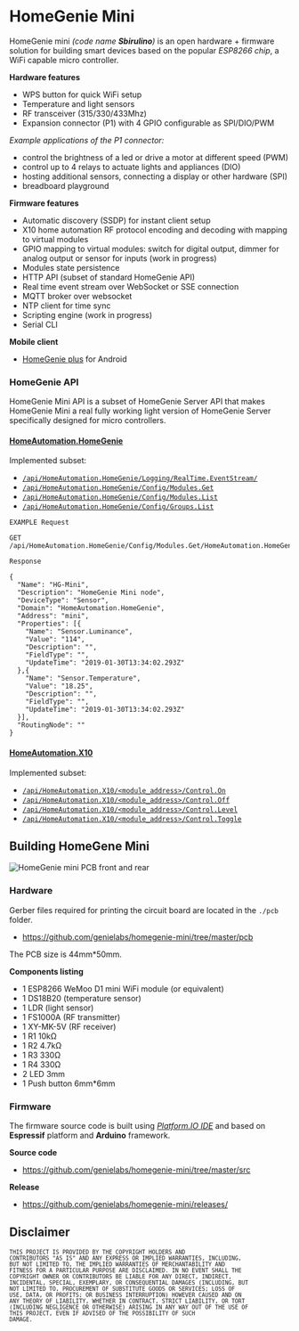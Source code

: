 # HomeGenie Mini

HomeGenie mini *(code name **Sbirulino**)* is an open hardware + firmware solution for building smart devices
based on the popular *ESP8266 chip*, a WiFi capable micro controller.

**Hardware features**

- WPS button for quick WiFi setup
- Temperature and light sensors
- RF transceiver (315/330/433Mhz)
- Expansion connector (P1) with 4 GPIO configurable as SPI/DIO/PWM

*Example applications of the P1 connector:*

- control the brightness of a led or drive a motor at different speed (PWM)
- control up to 4 relays to actuate lights and appliances (DIO)
- hosting additional sensors, connecting a display or other hardware (SPI)
- breadboard playground

**Firmware features**

- Automatic discovery (SSDP) for instant client setup
- X10 home automation RF protocol encoding and decoding with mapping to virtual modules
- GPIO mapping to virtual modules: switch for digital output, dimmer for analog output or sensor for inputs (work in progress)
- Modules state persistence
- HTTP API (subset of standard HomeGenie API)
- Real time event stream over WebSocket or SSE connection
- MQTT broker over websocket
- NTP client for time sync
- Scripting engine (work in progress)
- Serial CLI

**Mobile client**

- [HomeGenie plus](https://play.google.com/store/apps/details?id=com.glabs.homegenieplus&hl=en_US) for Android


### HomeGenie API

HomeGenie Mini API is a subset of HomeGenie Server API that makes HomeGenie Mini a real
fully working light version of HomeGenie Server specifically designed for micro controllers.

#### [HomeAutomation.HomeGenie](https://genielabs.github.io/HomeGenie/api/mig/core_api_config.html)

Implemented subset:

- [`/api/HomeAutomation.HomeGenie/Logging/RealTime.EventStream/`](https://genielabs.github.io/HomeGenie/api/mig/core_api_logging.html#1)
- [`/api/HomeAutomation.HomeGenie/Config/Modules.Get`](https://genielabs.github.io/HomeGenie/api/mig/core_api_config.html#2)
- [`/api/HomeAutomation.HomeGenie/Config/Modules.List`](https://genielabs.github.io/HomeGenie/api/mig/core_api_config.html#3)
- [`/api/HomeAutomation.HomeGenie/Config/Groups.List`](https://genielabs.github.io/HomeGenie/api/mig/core_api_config.html#4)

`EXAMPLE Request`
```
GET /api/HomeAutomation.HomeGenie/Config/Modules.Get/HomeAutomation.HomeGenie/mini
```

`Response`
```
{
  "Name": "HG-Mini",
  "Description": "HomeGenie Mini node",
  "DeviceType": "Sensor",
  "Domain": "HomeAutomation.HomeGenie",
  "Address": "mini",
  "Properties": [{
    "Name": "Sensor.Luminance",
    "Value": "114",
    "Description": "",
    "FieldType": "",
    "UpdateTime": "2019-01-30T13:34:02.293Z"
  },{
    "Name": "Sensor.Temperature",
    "Value": "18.25",
    "Description": "",
    "FieldType": "",
    "UpdateTime": "2019-01-30T13:34:02.293Z"
  }],
  "RoutingNode": ""
}
```

#### [HomeAutomation.X10](https://genielabs.github.io/HomeGenie/api/mig/mig_api_x10.html)

Implemented subset:

- [`/api/HomeAutomation.X10/<module_address>/Control.On`](https://genielabs.github.io/HomeGenie/api/mig/mig_api_x10.html#1)
- [`/api/HomeAutomation.X10/<module_address>/Control.Off`](https://genielabs.github.io/HomeGenie/api/mig/mig_api_x10.html#2)
- [`/api/HomeAutomation.X10/<module_address>/Control.Level`](https://genielabs.github.io/HomeGenie/api/mig/mig_api_x10.html#5)
- [`/api/HomeAutomation.X10/<module_address>/Control.Toggle`](https://genielabs.github.io/HomeGenie/api/mig/mig_api_x10.html#6)


## Building HomeGene Mini

![HomeGenie mini PCB front and rear](https://raw.githubusercontent.com/genielabs/homegenie-mini/master/pcb/homegenie_mini_v1_1_pcb.png)

### Hardware

Gerber files required for printing the circuit board are located in the `./pcb` folder.

- https://github.com/genielabs/homegenie-mini/tree/master/pcb

The PCB size is 44mm*50mm.

**Components listing**

- 1 ESP8266 WeMoo D1 mini WiFi module (or equivalent)
- 1 DS18B20 (temperature sensor)
- 1 LDR (light sensor)
- 1 FS1000A (RF transmitter)
- 1 XY-MK-5V (RF receiver)
- 1 R1 10kΩ
- 1 R2 4.7kΩ
- 1 R3 330Ω
- 1 R4 330Ω
- 2 LED 3mm
- 1 Push button 6mm*6mm

### Firmware

The firmware source code is built using [*Platform.IO IDE*](https://docs.platformio.org/en/latest/ide/pioide.html) and based on **Espressif**
platform and **Arduino** framework.

**Source code**

- https://github.com/genielabs/homegenie-mini/tree/master/src

**Release**

- https://github.com/genielabs/homegenie-mini/releases/


## Disclaimer

<small><code>THIS PROJECT IS PROVIDED BY THE COPYRIGHT HOLDERS AND CONTRIBUTORS "AS IS" AND ANY EXPRESS OR IMPLIED WARRANTIES, INCLUDING, BUT NOT LIMITED TO, THE IMPLIED WARRANTIES OF MERCHANTABILITY AND FITNESS FOR A PARTICULAR PURPOSE ARE DISCLAIMED. IN NO EVENT SHALL THE COPYRIGHT OWNER OR CONTRIBUTORS BE LIABLE FOR ANY DIRECT, INDIRECT, INCIDENTAL, SPECIAL, EXEMPLARY, OR CONSEQUENTIAL DAMAGES (INCLUDING, BUT NOT LIMITED TO, PROCUREMENT OF SUBSTITUTE GOODS OR SERVICES; LOSS OF USE, DATA, OR PROFITS; OR BUSINESS INTERRUPTION) HOWEVER CAUSED AND ON ANY THEORY OF LIABILITY, WHETHER IN CONTRACT, STRICT LIABILITY, OR TORT (INCLUDING NEGLIGENCE OR OTHERWISE) ARISING IN ANY WAY OUT OF THE USE OF THIS PROJECT, EVEN IF ADVISED OF THE POSSIBILITY OF SUCH DAMAGE.</code></small>
